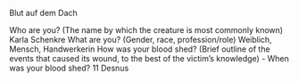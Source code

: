 







Blut auf dem Dach

Who are you? (The name by which the creature is most commonly known) Karla Schenkre What are you? (Gender, race, profession/role) Weiblich, Mensch, Handwerkerin How was your blood shed? (Brief outline of the events that caused its wound, to the best of the victim’s knowledge) - When was your blood shed? 11 Desnus
